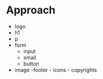 # Approach

-   logo
-   h1
-   p
-   form
    -   input
    -   small
    -   button
-   image
    -footer - icons - copyrights
